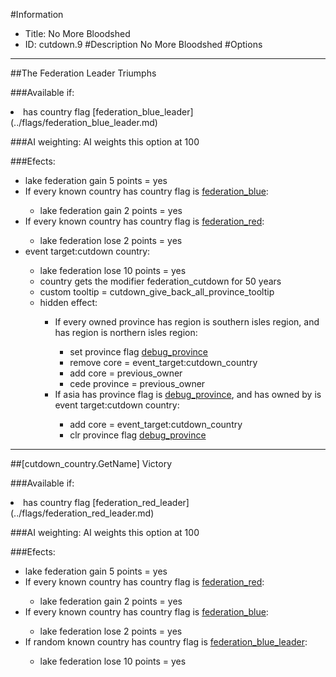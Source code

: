 #Information
 - Title: No More Bloodshed
 - ID: cutdown.9
#Description
No More Bloodshed
#Options

___
##The Federation Leader Triumphs

###Available if:
<li>has country flag [federation_blue_leader](../flags/federation_blue_leader.md)</li>

###AI weighting:
AI weights this option at 100


###Efects:<ul><li>lake federation gain 5 points = yes</li><li>If every known country has country flag is [federation_blue](../flags/federation_blue.md):</li><ul><li>lake federation gain 2 points = yes</li></ul><li>If every known country has country flag is [federation_red](../flags/federation_red.md):</li><ul><li>lake federation lose 2 points = yes</li></ul><li>event target:cutdown country:</li><ul><li>lake federation lose 10 points = yes</li><li>country gets the modifier federation_cutdown for 50 years</li><li>custom tooltip = cutdown_give_back_all_province_tooltip</li><li>hidden effect:</li><ul><li>If every owned province has region is southern isles region, and has region is northern isles region:</li><ul><li>set province flag [debug_province](../flags/debug_province.md)</li><li>remove core = event_target:cutdown_country</li><li>add core = previous_owner</li><li>cede province = previous_owner</li></ul><li>If asia has province flag is [debug_province](../flags/debug_province.md), and  has owned by is event target:cutdown country:</li><ul><li>add core = event_target:cutdown_country</li><li>clr province flag [debug_province](../flags/debug_province.md)</li></ul></ul></ul></ul>

___
##[cutdown_country.GetName] Victory

###Available if:
<li>has country flag [federation_red_leader](../flags/federation_red_leader.md)</li>

###AI weighting:
AI weights this option at 100


###Efects:<ul><li>lake federation gain 5 points = yes</li><li>If every known country has country flag is [federation_red](../flags/federation_red.md):</li><ul><li>lake federation gain 2 points = yes</li></ul><li>If every known country has country flag is [federation_blue](../flags/federation_blue.md):</li><ul><li>lake federation lose 2 points = yes</li></ul><li>If random known country has country flag is [federation_blue_leader](../flags/federation_blue_leader.md):</li><ul><li>lake federation lose 10 points = yes</li></ul></ul>
